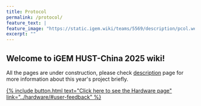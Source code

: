 ```yaml
---
title: Protocol
permalink: /protocol/
feature_text: |
feature_image: "https://static.igem.wiki/teams/5569/description/pcol.webp"
excerpt: ""
---
```


## Welcome to iGEM HUST-China 2025 wiki!

All the pages are under construction, please check [description](description) page for more information about this year's project briefly.

[{% include button.html text="Click here to see the Hardware page" link="../hardware/#user-feedback" %}](https://gitlab.igem.org/2025/hust-china)
